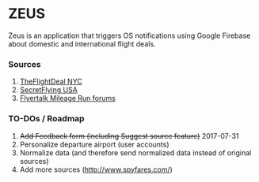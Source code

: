 # ZEUS

Zeus is an application that triggers OS notifications using Google Firebase about domestic and international flight deals.

### Sources
1. [TheFlightDeal NYC](http://www.theflightdeal.com/category/flight-deals/nyc/feed/)
2. [SecretFlying USA](http://www.secretflying.com/posts/category/usa/feed/)
3. [Flyertalk Mileage Run forums](http://www.flyertalk.com/forum/external.php?type=RSS2&forumids=372,740)

### TO-DOs / Roadmap

1. ~~Add Feedback form (including Suggest source feature)~~ 2017-07-31
2. Personalize departure airport (user accounts)
3. Normalize data (and therefore send normalized data instead of original sources)
4. Add more sources (http://www.spyfares.com/)
